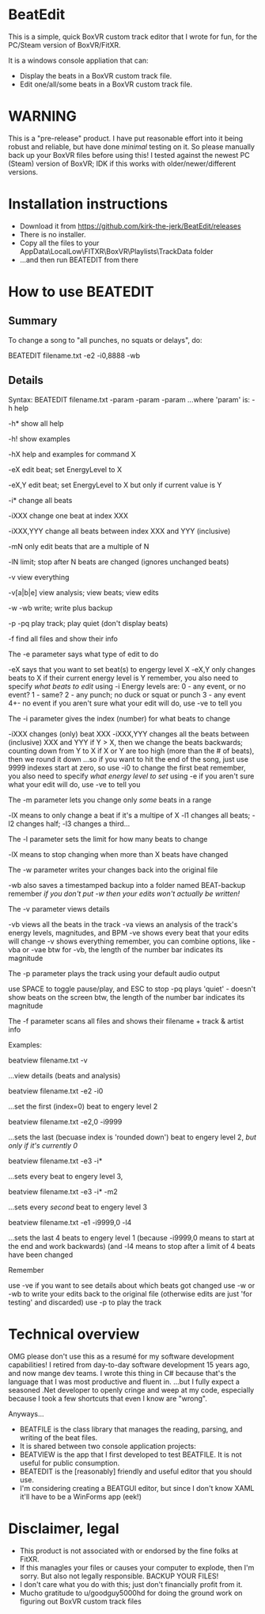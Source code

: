 # BeatEdit

This is a simple, quick BoxVR custom track editor that I wrote for fun,
for the PC/Steam version of BoxVR/FitXR.

It is a windows console appliation that can:
- Display the beats in a BoxVR custom track file.
- Edit one/all/some beats in a BoxVR custom track file.

WARNING
=======
This is a "pre-release" product.  I have put reasonable effort into it being robust and
reliable, but have done *minimal* testing on it.
So please manually back up your BoxVR files before using this!
I tested against the newest PC (Steam) version of BoxVR; IDK if this works with
older/newer/different versions.

Installation instructions
=========================
- Download it from https://github.com/kirk-the-jerk/BeatEdit/releases
- There is no installer.
- Copy all the files to your AppData\LocalLow\FITXR\BoxVR\Playlists\TrackData folder
- ...and then run BEATEDIT from there

How to use BEATEDIT
===================

Summary
-------
To change a song to "all punches, no squats or delays", do:

   BEATEDIT filename.txt -e2 -i0,8888 -wb


Details
-------

Syntax:  BEATEDIT filename.txt -param -param -param
...where 'param' is:
   -h        help
   
   -h*       show all help
   
   -h!       show examples
   
   -hX       help and examples for command X
   
   -eX       edit beat; set EnergyLevel to X
   
   -eX,Y     edit beat; set EnergyLevel to X but only if current value is Y

   -i*       change all beats

   -iXXX     change one beat at index XXX
   
   -iXXX,YYY change all beats between index XXX and YYY (inclusive)
   
   -mN       only edit beats that are a multiple of N
   
   -lN       limit; stop after N beats are changed (ignores unchanged beats)
   
   -v        view everything
   
   -v[a|b|e] view analysis; view beats; view edits
   
   -w -wb    write; write plus backup
   
   -p -pq    play track; play quiet (don't display beats)
   
   -f        find all files and show their info
   

The -e parameter says what type of edit to do

   -eX says that you want to set beat(s) to engergy level X
   -eX,Y only changes beats to X if their current energy level is Y
   remember, you also need to specify *what beats to edit* using -i
   Energy levels are:
     0 - any event, or no event?
     1 - same?
     2 - any punch; no duck or squat or punch
     3 - any event
     4+- no event
   if you aren't sure what your edit will do, use -ve to tell you

The -i parameter gives the index (number) for what beats to change

   -iXXX changes (only) beat XXX
   -iXXX,YYY changes all the beats between (inclusive) XXX and YYY
   if Y > X, then we change the beats backwards; counting down from Y to X
   if X or Y are too high (more than the # of beats), then we round it down
   ...so if you want to hit the end of the song, just use 9999
   indexes start at zero, so use -i0 to change the first beat
   remember, you also need to specify *what energy level to set* using -e
   if you aren't sure what your edit will do, use -ve to tell you

The -m parameter lets you change only *some* beats in a range

   -lX means to only change a beat if it's a multipe of X
   -l1 changes all beats; -l2 changes half; -l3 changes a third...

The -l parameter sets the limit for how many beats to change

   -lX means to stop changing when more than X beats have changed

The -w parameter  writes your changes back into the original file

   -wb also saves a timestamped backup into a folder named BEAT-backup
   remember *if you don't put -w then your edits won't actually be written!*

The -v parameter views details

   -vb views all the beats in the track
   -va views an analysis of the track's energy levels, magnitudes, and BPM
   -ve shows every beat that your edits will change
   -v  shows everything
   remember, you can combine options, like -vba or -vae
   btw for -vb, the length of the number bar indicates its magnitude

The -p parameter plays the track using your default audio output

   use SPACE to toggle pause/play, and ESC to stop
   -pq plays 'quiet' - doesn't show beats on the screen
   btw, the length of the number bar indicates its magnitude

The -f parameter scans all files and shows their filename + track & artist info

Examples:

beatview filename.txt -v

...view details (beats and analysis)


beatview filename.txt -e2 -i0

...set the first (index=0) beat to engery level 2


beatview filename.txt -e2,0 -i9999

...sets the last (becuase index is 'rounded down') beat to engery level 2,
*but only if it's currently 0*


beatview filename.txt -e3 -i*

...sets every beat to engery level 3,


beatview filename.txt -e3 -i* -m2

...sets every *second* beat to engery level 3


beatview filename.txt -e1 -i9999,0 -l4

...sets the last 4 beats to engery level 1
   (because -i9999,0 means to start at the end and work backwards)
   (and -l4 means to stop after a limit of 4 beats have been changed


Remember

   use -ve if you want to see details about which beats got changed
   use -w or -wb to write your edits back to the original file
     (otherwise edits are just 'for testing' and discarded)
   use -p to play the track

Technical overview
==================
OMG please don't use this as a resumé for my software development capabilities!
I retired from day-to-day software development 15 years ago, and now mange dev teams.
I wrote this thing in C# because that's the language that I was most productive and fluent in.
...but I fully expect a seasoned .Net developer to openly cringe and weep at my code, especially
   because I took a few shortcuts that even I know are "wrong".

Anyways...
- BEATFILE is the class library that manages the reading, parsing, and writing of the beat files.
- It is shared between two console application projects:
- BEATVIEW is the app that I first developed to test BEATFILE.  It is not useful for public consumption.
- BEATEDIT is the [reasonably] friendly and useful editor that you should use.
- I'm considering creating a BEATGUI editor, but since I don't know XAML it'll have to be a WinForms app (eek!)

Disclaimer, legal
==================
- This product is not associated with or endorsed by the fine folks at FitXR.
- If this managles your files or causes your computer to explode, then I'm sorry.  But also not legally responsible.
  BACKUP YOUR FILES!
- I don't care what you do with this; just don't financially profit from it.
- Mucho gratitude to u/goodguy5000hd for doing the ground work on figuring out BoxVR custom track files
